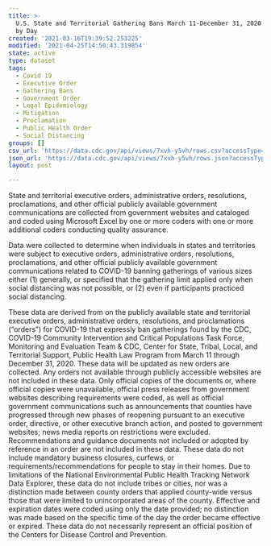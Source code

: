 ```yaml
---
title: >-
  U.S. State and Territorial Gathering Bans March 11-December 31, 2020 by County
  by Day
created: '2021-03-16T19:39:52.253225'
modified: '2021-04-25T14:50:43.319854'
state: active
type: dataset
tags:
  - Covid 19
  - Executive Order
  - Gathering Bans
  - Government Order
  - Legal Epidemiology
  - Mitigation
  - Proclamation
  - Public Health Order
  - Social Distancing
groups: []
csv_url: 'https://data.cdc.gov/api/views/7xvh-y5vh/rows.csv?accessType=DOWNLOAD'
json_url: 'https://data.cdc.gov/api/views/7xvh-y5vh/rows.json?accessType=DOWNLOAD'
layout: post

---
```

State and territorial executive orders, administrative orders, resolutions, proclamations, and other official publicly available government communications are collected from government websites and cataloged and coded using Microsoft Excel by one or more coders with one or more additional coders conducting quality assurance.

Data were collected to determine when individuals in states and territories were subject to executive orders, administrative orders, resolutions, proclamations, and other official publicly available government communications related to  COVID-19 banning gatherings of various sizes either (1) generally, or specified that the gathering limit applied only when social distancing was not possible, or (2) even if participants practiced social distancing.

These data are derived from on the publicly available state and territorial executive orders, administrative orders, resolutions, and proclamations (“orders”) for COVID-19 that expressly ban gatherings found by the CDC, COVID-19 Community Intervention and Critical Populations Task Force, Monitoring and Evaluation Team & CDC, Center for State, Tribal, Local, and Territorial Support, Public Health Law Program from March 11 through December 31, 2020. These data will be updated as new orders are collected. Any orders not available through publicly accessible websites are not included in these data. Only official copies of the documents or, where official copies were unavailable, official press releases from government websites describing requirements were coded, as well as official government communications such as announcements that counties have progressed through new phases of reopening pursuant to an executive order, directive, or other executive branch action, and posted to government websites; news media reports on restrictions were excluded. Recommendations and guidance documents not included or adopted by reference in an order are not included in these data. These data do not include mandatory business closures, curfews, or requirements/recommendations for people to stay in their homes. Due to limitations of the National Environmental Public Health Tracking Network Data Explorer, these data do not include tribes or cities, nor was a distinction made between county orders that applied county-wide versus those that were limited to unincorporated areas of the county. Effective and expiration dates were coded using only the date provided; no distinction was made based on the specific time of the day the order became effective or expired. These data do not necessarily represent an official position of the Centers for Disease Control and Prevention.
